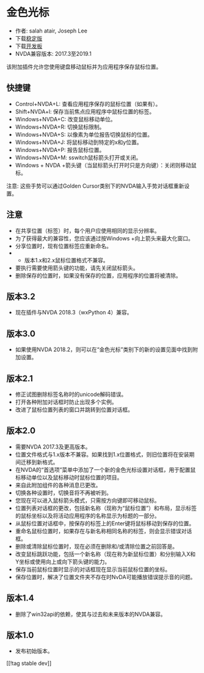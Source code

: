 # 金色光标 #

* 作者: salah atair, Joseph Lee
* 下载[稳定版][1]
* 下载[开发板][2]
* NVDA兼容版本: 2017.3至2019.1

该附加插件允许您使用键盘移动鼠标并为应用程序保存鼠标位置。

## 快捷键

* Control+NVDA+L: 查看应用程序保存的鼠标位置（如果有）。
* Shift+NVDA+l: 保存当前焦点应用程序中鼠标位置的标签。
* Windows+NVDA+C: 改变鼠标移动单位。
* Windows+NVDA+R: 切换鼠标限制。
* Windows+NVDA+S: 以像素为单位报告切换鼠标的位置。
* Windows+NVDA+J: 将鼠标移动到特定的x和y位置。
* Windows+NVDA+P: 报告鼠标位置。
* Windows+NVDA+M: sswitch鼠标箭头打开或关闭。
* Windows + NVDA +箭头键（当鼠标箭头打开时只是方向键）：关闭则移动鼠标。

注意: 这些手势可以通过Golden Cursor类别下的NVDA输入手势对话框重新设置。

## 注意

* 在共享位置（标签）时，每个用户应使用相同的显示分辨率。
* 为了获得最大的兼容性，您应该通过按Windows +向上箭头来最大化窗口。
* 分享位置时，现有位置标签应重新命名。
* * 版本1.x和2.x鼠标位置格式不兼容。
* 要执行需要使用箭头键的功能，请先关闭鼠标箭头。
* 删除保存的位置时，如果没有保存的位置，应用程序的位置将被清除。

## 版本3.2

* 现在插件与NVDA 2018.3（wxPython 4）兼容。

## 版本3.0

* 如果使用NVDA 2018.2，则可以在“金色光标”类别下的新的设置见面中找到附加设置。

## 版本2.1

* 修正试图删除标签名称时的unicode解码错误。
* 打开各种附加对话框时防止出现多个实例。
* 改进了鼠标位置列表的窗口并跳转到位置对话框。

## 版本2.0

* 需要NVDA 2017.3及更高版本。
* 位置文件格式与1.x版本不兼容。如果找到1.x位置格式，则旧位置将在安装期间迁移到新格式。
* 在NVDA的“首选项”菜单中添加了一个新的金色光标设置对话框，用于配置鼠标移动单位以及鼠标移动时鼠标位置的项目。
* 来自此附加组件的各种消息已更改。
* 切换各种设置时，切换音将不再被听到。
* 您现在可以进入鼠标箭头模式，只需按方向键即可移动鼠标。
* 位置列表对话框的更改，包括新名称（现称为“鼠标位置”）和布局，显示标签的鼠标坐标以及将活动应用程序的名称显示为标题的一部分。
* 从鼠标位置对话框中，按保存的标签上的Enter键将鼠标移动到保存的位置。
* 重命名鼠标位置时，如果存在与新名称相同名称的标签，则会显示错误对话框。
* 删除或清除鼠标位置时，现在必须在删除和/或清除位置之前回答是。
* 改变鼠标跳跃功能，包括一个新名称（现在称为新鼠标位置）和分别输入X和Y坐标或使用向上或向下箭头键的能力。
* 保存当前鼠标位置时显示的对话框现在显示当前鼠标位置的坐标。
* 保存位置时，解决了位置文件夹不存在时NvDA可能播放错误提示音的问题。

## 版本1.4

* 删除了win32api的依赖，使其与过去和未来版本的NVDA兼容。

## 版本1.0

* 发布初始版本。

[[!tag stable dev]]

[1]: https://addons.nvda-project.org/files/get.php?file=gc

[2]: https://addons.nvda-project.org/files/get.php?file=gc-dev
